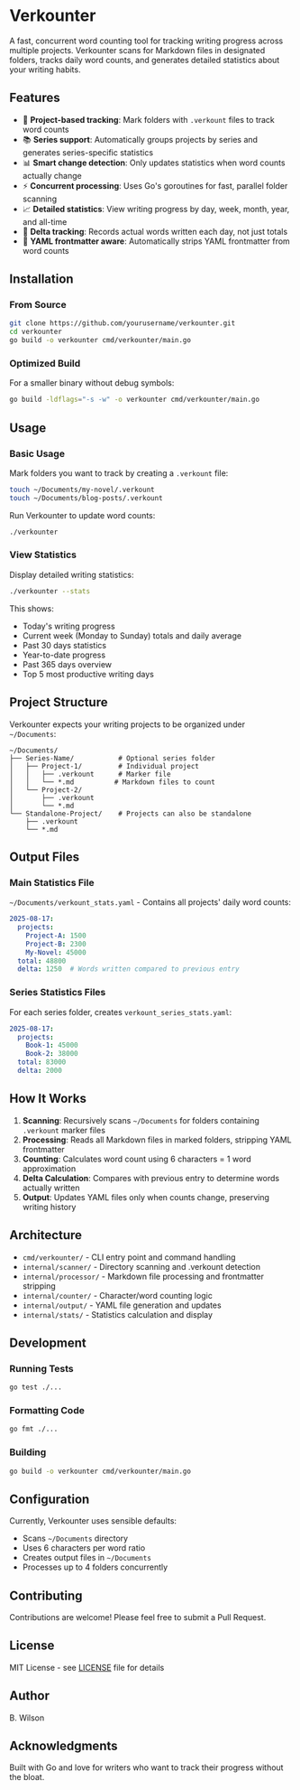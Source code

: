 # Verkounter

A fast, concurrent word counting tool for tracking writing progress across multiple projects. Verkounter scans for Markdown files in designated folders, tracks daily word counts, and generates detailed statistics about your writing habits.

## Features

- 📁 **Project-based tracking**: Mark folders with `.verkount` files to track word counts
- 📚 **Series support**: Automatically groups projects by series and generates series-specific statistics
- 📊 **Smart change detection**: Only updates statistics when word counts actually change
- ⚡ **Concurrent processing**: Uses Go's goroutines for fast, parallel folder scanning
- 📈 **Detailed statistics**: View writing progress by day, week, month, year, and all-time
- 🔄 **Delta tracking**: Records actual words written each day, not just totals
- 📝 **YAML frontmatter aware**: Automatically strips YAML frontmatter from word counts

## Installation

### From Source

```bash
git clone https://github.com/yourusername/verkounter.git
cd verkounter
go build -o verkounter cmd/verkounter/main.go
```

### Optimized Build

For a smaller binary without debug symbols:

```bash
go build -ldflags="-s -w" -o verkounter cmd/verkounter/main.go
```

## Usage

### Basic Usage

Mark folders you want to track by creating a `.verkount` file:

```bash
touch ~/Documents/my-novel/.verkount
touch ~/Documents/blog-posts/.verkount
```

Run Verkounter to update word counts:

```bash
./verkounter
```

### View Statistics

Display detailed writing statistics:

```bash
./verkounter --stats
```

This shows:
- Today's writing progress
- Current week (Monday to Sunday) totals and daily average
- Past 30 days statistics
- Year-to-date progress
- Past 365 days overview
- Top 5 most productive writing days

## Project Structure

Verkounter expects your writing projects to be organized under `~/Documents`:

```
~/Documents/
├── Series-Name/           # Optional series folder
│   ├── Project-1/         # Individual project
│   │   ├── .verkount      # Marker file
│   │   └── *.md          # Markdown files to count
│   └── Project-2/
│       ├── .verkount
│       └── *.md
└── Standalone-Project/    # Projects can also be standalone
    ├── .verkount
    └── *.md
```

## Output Files

### Main Statistics File

`~/Documents/verkount_stats.yaml` - Contains all projects' daily word counts:

```yaml
2025-08-17:
  projects:
    Project-A: 1500
    Project-B: 2300
    My-Novel: 45000
  total: 48800
  delta: 1250  # Words written compared to previous entry
```

### Series Statistics Files

For each series folder, creates `verkount_series_stats.yaml`:

```yaml
2025-08-17:
  projects:
    Book-1: 45000
    Book-2: 38000
  total: 83000
  delta: 2000
```

## How It Works

1. **Scanning**: Recursively scans `~/Documents` for folders containing `.verkount` marker files
2. **Processing**: Reads all Markdown files in marked folders, stripping YAML frontmatter
3. **Counting**: Calculates word count using 6 characters = 1 word approximation
4. **Delta Calculation**: Compares with previous entry to determine words actually written
5. **Output**: Updates YAML files only when counts change, preserving writing history

## Architecture

- `cmd/verkounter/` - CLI entry point and command handling
- `internal/scanner/` - Directory scanning and .verkount detection
- `internal/processor/` - Markdown file processing and frontmatter stripping
- `internal/counter/` - Character/word counting logic
- `internal/output/` - YAML file generation and updates
- `internal/stats/` - Statistics calculation and display

## Development

### Running Tests

```bash
go test ./...
```

### Formatting Code

```bash
go fmt ./...
```

### Building

```bash
go build -o verkounter cmd/verkounter/main.go
```

## Configuration

Currently, Verkounter uses sensible defaults:
- Scans `~/Documents` directory
- Uses 6 characters per word ratio
- Creates output files in `~/Documents`
- Processes up to 4 folders concurrently

## Contributing

Contributions are welcome! Please feel free to submit a Pull Request.

## License

MIT License - see [LICENSE](LICENSE) file for details

## Author

B. Wilson

## Acknowledgments

Built with Go and love for writers who want to track their progress without the bloat.
